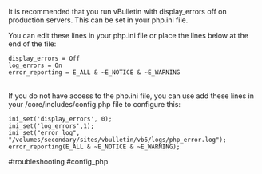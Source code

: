 
It is recommended that you run vBulletin with display_errors off on production servers. This can be set in your php.ini file.  
  
You can edit these lines in your php.ini file or place the lines below at the end of the file:  
  
~~~
display_errors = Off  
log_errors = On  
error_reporting = E_ALL & ~E_NOTICE & ~E_WARNING
~~~
​  
If you do not have access to the php.ini file, you can use add these lines in your /core/includes/config.php file to configure this:  
  
~~~
ini_set('display_errors', 0);  
ini_set('log_errors',1);  
ini_set("error_log", "/volumes/secondary/sites/vbulletin/vb6/logs/php_error.log");  
error_reporting(E_ALL & ~E_NOTICE & ~E_WARNING);
~~~

#troubleshooting #config_php 